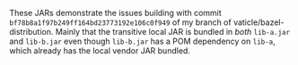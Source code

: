 These JARs demonstrate the issues building with commit `bf78b8a1f97b249ff164bd23773192e106c0f949` of my branch of vaticle/bazel-distribution. Mainly that the transitive local JAR is bundled in _both_ `lib-a.jar` and `lib-b.jar` even though `lib-b.jar` has a POM dependency on `lib-a`, which already has the local vendor JAR bundled.